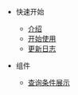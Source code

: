 <!-- 侧边栏 -->

- 快速开始
  - [介绍](base-quickstart.md)
  - [开始使用](base-usage.md)
  - [更新日志](change-log.md)

- 组件
  - [查询条件展示](components/query-tags.md)
